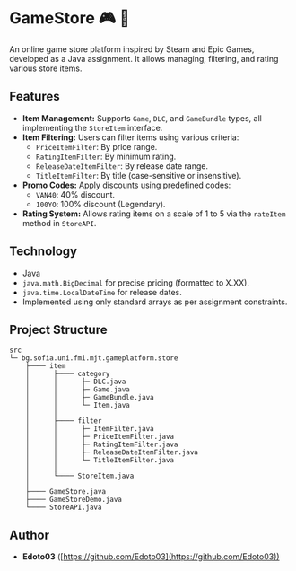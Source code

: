 # GameStore 🎮 🛒

An online game store platform inspired by Steam and Epic Games, developed as a Java assignment. It allows managing, filtering, and rating various store items.

## Features

*   **Item Management:** Supports `Game`, `DLC`, and `GameBundle` types, all implementing the `StoreItem` interface.
*   **Item Filtering:** Users can filter items using various criteria:
    *   `PriceItemFilter`: By price range.
    *   `RatingItemFilter`: By minimum rating.
    *   `ReleaseDateItemFilter`: By release date range.
    *   `TitleItemFilter`: By title (case-sensitive or insensitive).
*   **Promo Codes:** Apply discounts using predefined codes:
    *   `VAN40`: 40% discount.
    *   `100YO`: 100% discount (Legendary).
*   **Rating System:** Allows rating items on a scale of 1 to 5 via the `rateItem` method in `StoreAPI`.

## Technology

*   Java
*   `java.math.BigDecimal` for precise pricing (formatted to X.XX).
*   `java.time.LocalDateTime` for release dates.
*   Implemented using only standard arrays as per assignment constraints.

## Project Structure

```
src
└─ bg.sofia.uni.fmi.mjt.gameplatform.store
    ├──── item
    │      ├──── category
    │      │      ├─ DLC.java
    │      │      ├─ Game.java
    │      │      ├─ GameBundle.java
    │      │      └─ Item.java
    │      │
    │      ├──── filter
    │      │      ├─ ItemFilter.java
    │      │      ├─ PriceItemFilter.java
    │      │      ├─ RatingItemFilter.java
    │      │      ├─ ReleaseDateItemFilter.java
    │      │      └─ TitleItemFilter.java
    │      │
    │      └──── StoreItem.java
    │
    ├──── GameStore.java
    ├──── GameStoreDemo.java
    └──── StoreAPI.java
```

## Author

*   **Edoto03** ([https://github.com/Edoto03](https://github.com/Edoto03))